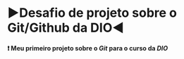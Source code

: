 # ▶️Desafio de projeto sobre o Git/Github da DIO◀️

#### ❗ Meu primeiro projeto sobre o _Git_ para o curso da _DIO_
